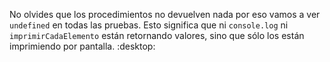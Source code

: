 No olvides que los procedimientos no devuelven nada por eso vamos a ver `undefined` en todas las pruebas. Esto significa que ni `console.log` ni `imprimirCadaElemento` están retornando valores, sino que sólo los están imprimiendo por pantalla. :desktop: